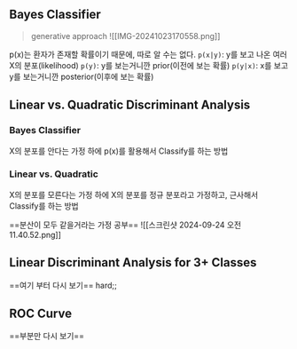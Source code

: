 ## Bayes Classifier
> generative approach
![[IMG-20241023170558.png]]

p(x)는 환자가 존재할 확률이기 때문에, 따로 알 수는 없다. 
`p(x|y)`: y를 보고 나온 여러 X의 분포(likelihood)
`p(y)`: y를 보는거니깐 prior(이전에 보는 확률)
`p(y|x)`: x를 보고 y를 보는거니깐 posterior(이후에 보는 확률)

## Linear vs. Quadratic Discriminant Analysis
### Bayes Classifier
X의 분포를 안다는 가정 하에 p(x)를 활용해서 Classify를 하는 방법
### Linear vs. Quadratic
X의 분포를 모른다는 가정 하에 X의 분포를 정규 분포라고 가정하고, 
근사해서 Classify를 하는 방법

==분산이 모두 같을거라는 가정 공부==
![[스크린샷 2024-09-24 오전 11.40.52.png]]
## Linear Discriminant Analysis for 3+ Classes
==여기 부터 다시 보기==
hard;;

## ROC Curve
==부분만 다시 보기==

